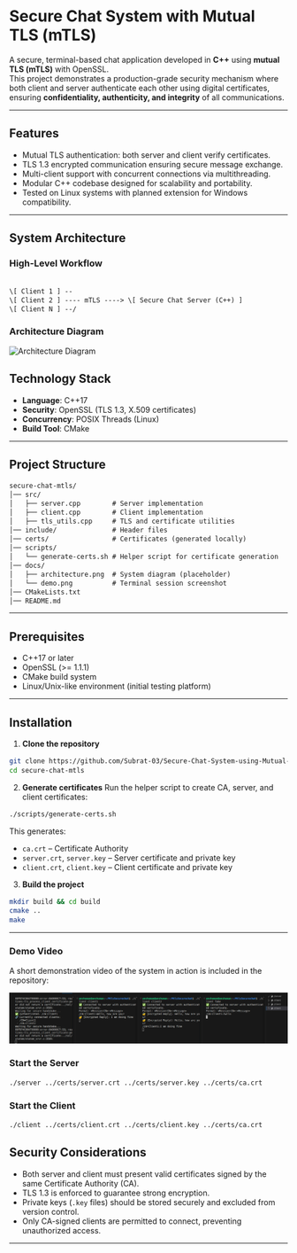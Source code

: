 
# Secure Chat System with Mutual TLS (mTLS)

A secure, terminal-based chat application developed in **C++** using **mutual TLS (mTLS)** with OpenSSL.  
This project demonstrates a production-grade security mechanism where both client and server authenticate each other using digital certificates, ensuring **confidentiality, authenticity, and integrity** of all communications.

---

## Features
- Mutual TLS authentication: both server and client verify certificates.  
- TLS 1.3 encrypted communication ensuring secure message exchange.  
- Multi-client support with concurrent connections via multithreading.  
- Modular C++ codebase designed for scalability and portability.  
- Tested on Linux systems with planned extension for Windows compatibility.  

---

## System Architecture

### High-Level Workflow
```

\[ Client 1 ] --
\[ Client 2 ] ---- mTLS ----> \[ Secure Chat Server (C++) ]
\[ Client N ] --/

````

### Architecture Diagram

![Architecture Diagram](./ChatGPT%20Image%20Jul%2024%2C%202025%2C%2004_11_16%20PM.png)


## Technology Stack

* **Language**: C++17
* **Security**: OpenSSL (TLS 1.3, X.509 certificates)
* **Concurrency**: POSIX Threads (Linux)
* **Build Tool**: CMake

---

## Project Structure

```
secure-chat-mtls/
│── src/
│   ├── server.cpp        # Server implementation
│   ├── client.cpp        # Client implementation
│   ├── tls_utils.cpp     # TLS and certificate utilities
│── include/              # Header files
│── certs/                # Certificates (generated locally)
│── scripts/
│   └── generate-certs.sh # Helper script for certificate generation
│── docs/
│   ├── architecture.png  # System diagram (placeholder)
│   └── demo.png          # Terminal session screenshot
│── CMakeLists.txt
│── README.md
```

---

## Prerequisites

* C++17 or later
* OpenSSL (>= 1.1.1)
* CMake build system
* Linux/Unix-like environment (initial testing platform)

---

## Installation

1. **Clone the repository**

```bash
git clone https://github.com/Subrat-03/Secure-Chat-System-using-Mutual-TLS.git
cd secure-chat-mtls
```

2. **Generate certificates**
   Run the helper script to create CA, server, and client certificates:

```bash
./scripts/generate-certs.sh
```

This generates:

* `ca.crt` – Certificate Authority
* `server.crt`, `server.key` – Server certificate and private key
* `client.crt`, `client.key` – Client certificate and private key

3. **Build the project**

```bash
mkdir build && cd build
cmake ..
make
```

---

### Demo Video

A short demonstration video of the system in action is included in the repository:

[![Watch the video](Screenshot.png)](code_demo.mp4)


### Start the Server

```bash
./server ../certs/server.crt ../certs/server.key ../certs/ca.crt
```

### Start the Client

```bash
./client ../certs/client.crt ../certs/client.key ../certs/ca.crt
```

## Security Considerations

* Both server and client must present valid certificates signed by the same Certificate Authority (CA).
* TLS 1.3 is enforced to guarantee strong encryption.
* Private keys (`.key` files) should be stored securely and excluded from version control.
* Only CA-signed clients are permitted to connect, preventing unauthorized access.

---


